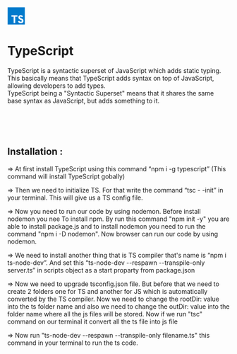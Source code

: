 <a href="https://www.typescriptlang.org/" target="_blank" rel="noreferrer"> <img src="https://raw.githubusercontent.com/devicons/devicon/master/icons/typescript/typescript-original.svg" alt="typescript" width="40" height="40"/> </a><h1> TypeScript</h1>

TypeScript is a syntactic superset of JavaScript which adds static typing. This basically means that TypeScript adds syntax on top of JavaScript, allowing developers to add types.
<br/>
TypeScript being a "Syntactic Superset" means that it shares the same base syntax as JavaScript, but adds something to it.

<br/>
<br/>
<br/>

<h2>Installation :</h2>

=> At first install TypeScript using this command “npm i -g typescript” (This command will install TypeScript gobally)
<br/>

=> Then we need to initialize TS. For that write the command “tsc - -init” in your terminal. This will give us a TS config file.
<br/>

=> Now you need to run our code by using nodemon. Before install nodemon you nee To install npm. By run this command "npm init -y" you are able to install package.js and to install nodemon you need to run the command "npm i -D nodemon". Now browser can run our code by using nodemon.
<br/>

=> We need to install another thing that is TS compiler that's name is “npm i ts-node-dev”. And set this “ts-node-dev --respawn --transpile-only server.ts” in scripts object as a start proparty from package.json
<br/>

=> Now we need to upgrade tsconfig.json file. But before that we need to create 2 folders one for TS and another for JS which is automatically converted by the TS compiler. Now we need to change the rootDir: value into the ts folder name and also we need to change the outDir: value into the folder name where all the js files will be stored. Now if we run "tsc" command on our terminal it convert all the ts file into js file
<br/>

=> Now run "ts-node-dev --respawn --transpile-only filename.ts" this command in your terminal to run the ts code.

<br/>
<br/>
<br/>

<!-- <h3>Types</h3>
<h6>Primitive type:</h6>

=> String <br/>
=> Number <br/>
=> Boolean <br/>
=> Undefined <br/>
=> Null <br/> -->

